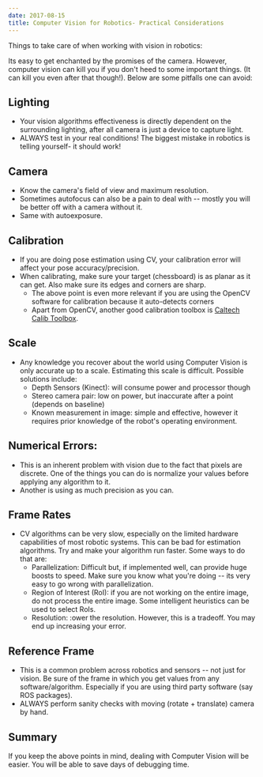 ```yaml
---
date: 2017-08-15
title: Computer Vision for Robotics- Practical Considerations
---
```

Things to take care of when working with vision in robotics:

Its easy to get enchanted by the promises of the camera. However, computer vision can kill you if you don't heed to some important things. (It can kill you even after that though!). Below are some pitfalls one can avoid:

## Lighting
- Your vision algorithms effectiveness is directly dependent on the surrounding lighting, after all camera is just a device to capture light.
- ALWAYS test in your real conditions! The biggest mistake in robotics is telling yourself- it should work!

## Camera
- Know the camera's field of view and maximum resolution.
- Sometimes autofocus can also be a pain to deal with -- mostly you will be better off with a camera without it.
- Same with autoexposure.

## Calibration
- If you are doing pose estimation using CV, your calibration error will affect your pose accuracy/precision.
- When calibrating, make sure your target (chessboard) is as planar as it can get. Also make sure its edges and corners are sharp.
  - The above point is even more relevant if you are using the OpenCV software for calibration because it auto-detects corners
  - Apart from OpenCV, another good calibration toolbox is [Caltech Calib Toolbox](http://www.vision.caltech.edu/bouguetj/calib_doc/).

## Scale
- Any knowledge you recover about the world using Computer Vision is only accurate up to a scale. Estimating this scale is difficult. Possible solutions include:
  - Depth Sensors (Kinect): will consume power and processor though
  - Stereo camera pair: low on power, but inaccurate after a point (depends on baseline)
  - Known measurement in image: simple and effective, however it requires prior knowledge of the robot's operating environment.

## Numerical Errors:
- This is an inherent problem with vision due to the fact that pixels are discrete. One of the things you can do is normalize your values before applying any algorithm to it.
- Another is using as much precision as you can.

## Frame Rates
- CV algorithms can be very slow, especially on the limited hardware capabilities of most robotic systems. This can be bad for estimation algorithms. Try and make your algorithm run faster. Some ways to do that are:
  - Parallelization: Difficult but, if implemented well, can provide huge boosts to speed. Make sure you know what you're doing -- its very easy to go wrong with parallelization.
  - Region of Interest (RoI): if you are not working on the entire image, do not process the entire image. Some intelligent heuristics can be used to select RoIs.
  - Resolution: :ower the resolution. However, this is a tradeoff. You may end up increasing your error.

## Reference Frame
- This is a common problem across robotics and sensors -- not just for vision. Be sure of the frame in which you get values from any software/algorithm. Especially if you are using third party software (say ROS packages).
- ALWAYS perform sanity checks with moving (rotate + translate) camera by hand.

## Summary
If you keep the above points in mind, dealing with Computer Vision will be easier. You will be able to save days of debugging time.
